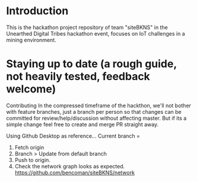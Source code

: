 # Introduction
This is the hackathon project repository of team "siteBKNS" in the Unearthed Digital Tribes hackathon event,
focuses on IoT challenges in a mining environment.

# Staying up to date (a rough guide, not heavily tested, feedback welcome)

Contributing
In the compressed timeframe of the hackthon, we'll not bother with feature branches, just a branch per person so that changes can be committed for review/help/discussion without affecting master.  But if its a simple change feel free to create and merge PR straight away.

Using Github Desktop as reference...
Current branch = <yourname>
1. Fetch origin
2. Branch > Update from default branch
3. Push to origin.
4. Check the network graph looks as expected. 
https://github.com/bencoman/siteBKNS/network





